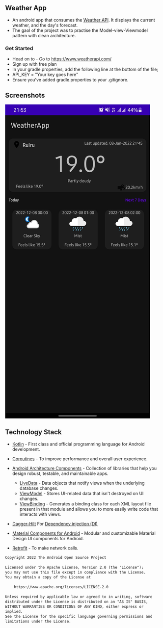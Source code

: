 ## Weather App
- An android app that consumes the [Weather API](https://www.weatherapi.com/). It displays the current weather, and the day's forecast.
- The gaol of the project was to practise the Model-view-Viewmodel pattern with clean architecture.

###  Get Started
- Head on to - Go to https://www.weatherapi.com/
- Sign up with free plan
- In your gradle.properties, add the following line at the bottom of the file;
- API_KEY = "Your key goes here"
- Ensure you've added gradle.properties to your .gitignore.

## Screenshots
![Screenshot](images/screenshot.jpg)


## Technology Stack
- [Kotlin](https://kotlinlang.org/) - First class and official programming language for Android development.
- [Coroutines](https://kotlinlang.org/docs/reference/coroutines-overview.html) - To improve performance and overall user experience.
- [Android Architecture Components](https://developer.android.com/topic/libraries/architecture) - Collection of libraries that help you design robust, testable, and maintainable apps.
  - [LiveData](https://developer.android.com/topic/libraries/architecture/livedata) - Data objects that notify views when the underlying database changes.
  - [ViewModel](https://developer.android.com/topic/libraries/architecture/viewmodel) - Stores UI-related data that isn't destroyed on UI changes.
  - [ViewBinding](https://developer.android.com/topic/libraries/view-binding) - Generates a binding class for each XML layout file present in that module and allows you to more easily write code that interacts with views.

- [Dagger-Hilt](https://dagger.dev/hilt/) For [Dependency injection (DI)](https://developer.android.com/training/dependency-injection)
- [Material Components for Android](https://github.com/material-components/material-components-android) - Modular and customizable Material Design UI components for Android.
- [Retrofit](https://square.github.io/retrofit/) - To make network calls.

```
Copyright 2022 The Android Open Source Project

Licensed under the Apache License, Version 2.0 (the "License");
you may not use this file except in compliance with the License.
You may obtain a copy of the License at

    https://www.apache.org/licenses/LICENSE-2.0

Unless required by applicable law or agreed to in writing, software
distributed under the License is distributed on an "AS IS" BASIS,
WITHOUT WARRANTIES OR CONDITIONS OF ANY KIND, either express or implied.
See the License for the specific language governing permissions and
limitations under the License.
```

